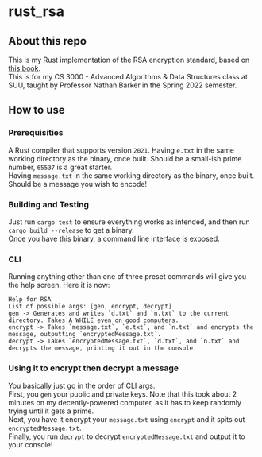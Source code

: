 # rust_rsa

## About this repo
This is my Rust implementation of the RSA encryption standard, based on [this book](https://www.amazon.com/Introduction-Algorithms-3rd-MIT-Press/dp/0262033844).\
This is for my CS 3000 - Advanced Algorithms & Data Structures class at SUU, taught by Professor Nathan Barker in the Spring 2022 semester.

## How to use

### Prerequisities
A Rust compiler that supports version `2021`.
Having `e.txt` in the same working directory as the binary, once built. Should be a small-ish prime number, `65537` is a great starter.\
Having `message.txt` in the same working directory as the binary, once built. Should be a message you wish to encode!

### Building and Testing
Just run `cargo test` to ensure everything works as intended, and then run `cargo build --release` to get a binary.\
Once you have this binary, a command line interface is exposed.

### CLI
Running anything other than one of three preset commands will give you the help screen. Here it is now:
```
Help for RSA
List of possible args: [gen, encrypt, decrypt]
gen -> Generates and writes `d.txt` and `n.txt` to the current directory. Takes A WHILE even on good computers.
encrypt -> Takes `message.txt`, `e.txt`, and `n.txt` and encrypts the message, outputting `encryptedMessage.txt`.
decrypt -> Takes `encryptedMessage.txt`, `d.txt`, and `n.txt` and decrypts the message, printing it out in the console.
```

### Using it to encrypt then decrypt a message
You basically just go in the order of CLI args.\
First, you `gen` your public and private keys. Note that this took about 2 minutes on my decently-powered computer, as it has to keep randomly trying until it gets a prime.\
Next, you have it encrypt your `message.txt` using `encrypt` and it spits out `encryptedMessage.txt`.\
Finally, you run `decrypt` to decrypt `encryptedMessage.txt` and output it to your console!

